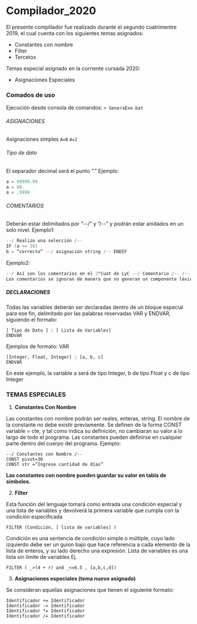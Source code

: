 # Compilador_2020
El presente complilador fue realizado durante el segundo cuatrimentre 2019, el cual cuenta con los siguientes temas asignados:
- Constantes con nombre
- Filter 
- Tercetos

Temas especial asignado en la corriente cursada 2020:
- Asignaciones Especiales

### Comados de uso
Ejecución desde consola de comandos: ``` > GeneraExe.bat ```

###### ASIGNACIONES 
Asignaciones simples  `A=B`
                      `A=2`
###### Tipo de dato
El separador decimal será el punto “.”
Ejemplo:
```C 
a = 99999.99
a = 99.
a = .9999
```                     

###### COMENTARIOS
Deberán estar delimitados por “--/” y “/--” y podrán estar anidados en un solo nivel.
Ejemplo1:

``` c
--/ Realizo una selección /--
IF (a <= 30)
b = ”correcto” --/ asignación string /-- ENDIF
```

Ejemplo2:

``` c
--/ Así son los comentarios en el 2°Cuat de LyC --/ Comentario /-- /--
Los comentarios se ignoran de manera que no generan un componente léxico o token
```


##### DECLARACIONES
Todas las variables deberán ser declaradas dentro de un bloque especial para ese fin, delimitado por las palabras reservadas VAR y ENDVAR, siguiendo el formato:

```VAR
[ Tipo de Dato ] : [ Lista de Variables]
ENDVAR
```
Ejemplos de formato: VAR
```
[Integer, Float, Integer] : [a, b, c]
ENDVAR
```
En este ejemplo, la variable a será de tipo Integer, b de tipo Float y c de tipo Integer


### TEMAS ESPECIALES
1. **Constantes Con Nombre**

Las constantes con nombre podrán ser reales, enteras, string. El nombre de la constante no debe existir
previamente. Se definen de la forma CONST variable = cte, y tal como indica su definición, no cambiaran
su valor a lo largo de todo el programa.
Las constantes pueden definirse en cualquier parte dentro del cuerpo del programa.
Ejemplo:
```
--/ Constantes con Nombre /--
CONST pivot=30
CONST str =”Ingrese cantidad de días”
```
**Las constantes con nombre pueden guardar su valor en tabla de símbolos.**

2. **Filter**

Esta función del lenguaje tomará como entrada una condición especial y una lista de variables y
devolverá la primera variable que cumpla con la condición especificada
```
FILTER (Condición, [ lista de variables] )
```
Condición es una sentencia de condición simple o múltiple, cuyo lado izquierdo debe ser un guion
bajo que hace referencia a cada elemento de la lista de enteros, y su lado derecho una expresión.
Lista de variables es una lista sin límite de variables
Ej.
```
FILTER ( _>(4 + r) and _<=6.5 , [a,b,c,d])
```

3. **Asignaciones especiales (tema nuevo asignado)**

Se consideran aquellas asignaciones que tienen el siguiente formato:
```
Identificador += Identificador
Identificador -= Identificador
Identificador *= Identificador
Identificador /= Identificador
```

